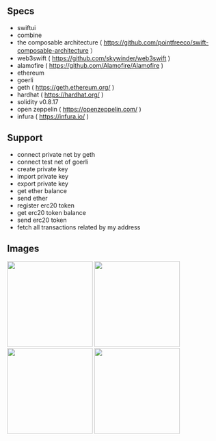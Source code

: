 ## Specs

- swiftui
- combine
- the composable architecture ( https://github.com/pointfreeco/swift-composable-architecture ）
- web3swift ( https://github.com/skywinder/web3swift )
- alamofire ( https://github.com/Alamofire/Alamofire )
- ethereum
- goerli
- geth ( https://geth.ethereum.org/ )
- hardhat ( https://hardhat.org/ )
- solidity v0.8.17
- open zeppelin ( https://openzeppelin.com/ )
- infura ( https://infura.io/ )

## Support

- connect private net by geth
- connect test net of goerli
- create private key
- import private key
- export private key
- get ether balance
- send ether
- register erc20 token
- get erc20 token balance
- send erc20 token
- fetch all transactions related by my address

## Images

<img width="200" alt="" src="https://user-images.githubusercontent.com/2268288/150321314-d642f950-3a14-45ef-8807-4790eb694ae2.png"> <img width="200" alt="" src="https://user-images.githubusercontent.com/2268288/176241223-b308ee21-8c72-47a2-bfd2-e96deb32c3c7.png"> <img width="200" alt="" src="https://user-images.githubusercontent.com/2268288/176241284-61390201-5632-4592-8000-4cf1d1d3d2ee.png"> <img width="200" alt="" src="https://user-images.githubusercontent.com/2268288/150360344-bf5b9ee0-4eeb-4fa2-8127-2db93a5a6260.png">
